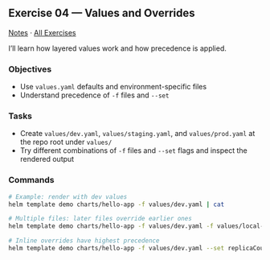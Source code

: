 ## Exercise 04 — Values and Overrides

[Notes](./NOTES.md) · [All Exercises](../../README.md#exercises)

I’ll learn how layered values work and how precedence is applied.

### Objectives
- Use `values.yaml` defaults and environment-specific files
- Understand precedence of `-f` files and `--set`

### Tasks
- Create `values/dev.yaml`, `values/staging.yaml`, and `values/prod.yaml` at the repo root under `values/`
- Try different combinations of `-f` files and `--set` flags and inspect the rendered output

### Commands
```bash
# Example: render with dev values
helm template demo charts/hello-app -f values/dev.yaml | cat

# Multiple files: later files override earlier ones
helm template demo charts/hello-app -f values/dev.yaml -f values/local-overrides.yaml | cat

# Inline overrides have highest precedence
helm template demo charts/hello-app -f values/dev.yaml --set replicaCount=3 | cat
```


